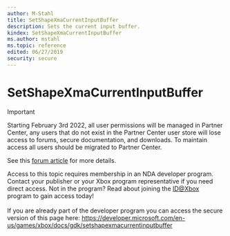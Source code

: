 ```yaml
---
author: M-Stahl
title: SetShapeXmaCurrentInputBuffer
description: Sets the current input buffer.
kindex: SetShapeXmaCurrentInputBuffer
ms.author: mstahl
ms.topic: reference
edited: 06/27/2019
security: secure
---
```


# SetShapeXmaCurrentInputBuffer
> [!IMPORTANT]
> Starting February 3rd 2022, all user permissions will be managed in Partner Center, any users that do not exist in the Partner Center user store will lose access to forums, secure documentation, and downloads. To maintain access all users should be migrated to Partner Center. <p></p>See this <a href="https://forums.xboxlive.com/articles/132187/breaking-change-user-access-for-forums-secure-docu.html">forum article</a> for more details.  

 Access to this topic requires membership in an NDA developer program. Contact your publisher or your Xbox program representative if you need direct access. Not in the program? Read about joining the <a href="https://www.xbox.com/Developers/id">ID@Xbox</a> program to gain access today!  <br/><br/>If you are already part of the developer program you can access the secure version of this page here: <a target="_blank" href="https://developer.microsoft.com/en-us/games/xbox/docs/gdk/setshapexmacurrentinputbuffer">https://developer.microsoft.com/en-us/games/xbox/docs/gdk/setshapexmacurrentinputbuffer</a>